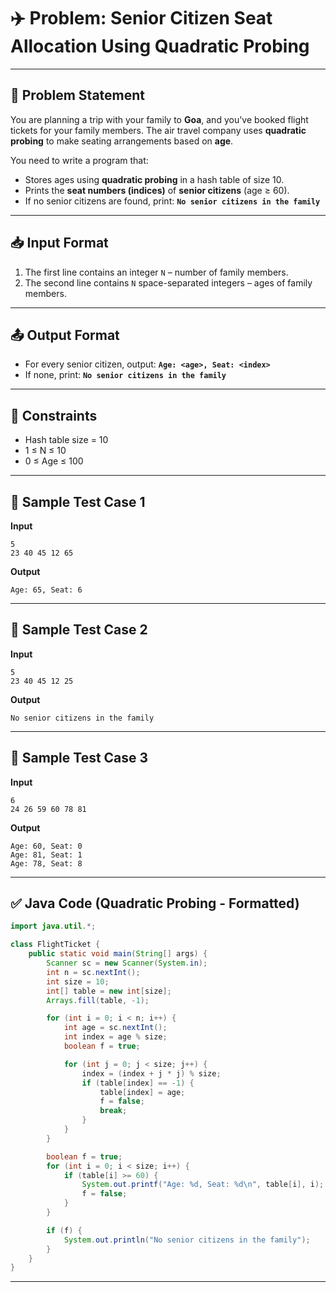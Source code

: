 # ✈️ Problem: Senior Citizen Seat Allocation Using Quadratic Probing

---

## 🧠 Problem Statement

You are planning a trip with your family to **Goa**, and you've booked flight tickets for your family members. The air travel company uses **quadratic probing** to make seating arrangements based on **age**.

You need to write a program that:

* Stores ages using **quadratic probing** in a hash table of size 10.
* Prints the **seat numbers (indices)** of **senior citizens** (age ≥ 60).
* If no senior citizens are found, print:
  **`No senior citizens in the family`**

---

## 📥 Input Format

1. The first line contains an integer `N` – number of family members.
2. The second line contains `N` space-separated integers – ages of family members.

---

## 📤 Output Format

* For every senior citizen, output:
  **`Age: <age>, Seat: <index>`**
* If none, print:
  **`No senior citizens in the family`**

---

## 📌 Constraints

* Hash table size = 10
* 1 ≤ N ≤ 10
* 0 ≤ Age ≤ 100

---

## 🧪 Sample Test Case 1

**Input**

```
5
23 40 45 12 65
```

**Output**

```
Age: 65, Seat: 6
```

---

## 🧪 Sample Test Case 2

**Input**

```
5
23 40 45 12 25
```

**Output**

```
No senior citizens in the family
```

---

## 🧪 Sample Test Case 3

**Input**

```
6
24 26 59 60 78 81
```

**Output**

```
Age: 60, Seat: 0
Age: 81, Seat: 1
Age: 78, Seat: 8
```

---

## ✅ Java Code (Quadratic Probing - Formatted)

```java
import java.util.*;

class FlightTicket {
    public static void main(String[] args) {
        Scanner sc = new Scanner(System.in);
        int n = sc.nextInt();
        int size = 10;
        int[] table = new int[size];
        Arrays.fill(table, -1);

        for (int i = 0; i < n; i++) {
            int age = sc.nextInt();
            int index = age % size;
            boolean f = true;

            for (int j = 0; j < size; j++) {
                index = (index + j * j) % size;
                if (table[index] == -1) {
                    table[index] = age;
                    f = false;
                    break;
                }
            }
        }

        boolean f = true;
        for (int i = 0; i < size; i++) {
            if (table[i] >= 60) {
                System.out.printf("Age: %d, Seat: %d\n", table[i], i);
                f = false;
            }
        }

        if (f) {
            System.out.println("No senior citizens in the family");
        }
    }
}
```

---
